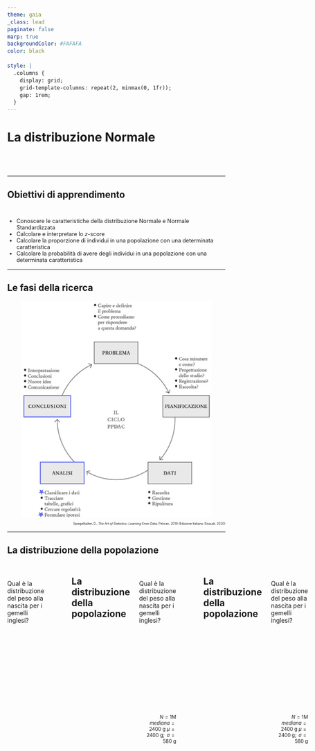 ```yaml
---
theme: gaia
_class: lead
paginate: false
marp: true
backgroundColor: #FAFAFA
color: black

style: |
  .columns {
    display: grid;
    grid-template-columns: repeat(2, minmax(0, 1fr));
    gap: 1rem;
  }
---
```


<style>
section {
 font-family:  'Atkinson Hyperlegible', 'Helvetica', 'Arial', sans-serif;
}
</style>

<!-- ### Lezione 6 -->
# La distribuzione Normale
## &nbsp;

---
## Obiettivi di apprendimento

<span style="display:block; height:10px;"></span>

<div style="font-size: 90%">

- Conoscere le caratteristiche della distribuzione Normale e Normale Standardizzata
- Calcolare e interpretare lo $z$-score
- Calcolare la proporzione di individui in una popolazione con una determinata caratteristica
- Calcolare la probabilit&agrave; di avere degli individui in una popolazione con una determinata caratteristica

</div>

---
## Le fasi della ricerca

<!-- <span style="display:block; height:2px;"></span> -->

<center>
<img src="./img/normal/PPDAC.png" img height="500px" border="0px"/>
</center>

<div style="font-size: 50%" align="right">

Spiegelhalter, D., *The Art of Statistics: Learning From Data*, Pelican, 2019 (Edizione Italiana: Einaudi, 2020)

</div>




<!-- We see that the measures used to summarize data sets in Chapter 2 can be applied as descriptions of a population too – the difference is that terms such as mean and standard deviation are known as statistics when describing a set of data, and parameters when describing a population. -->

---
## La distribuzione della popolazione

<div class="columns">
<div>

<span style="display:block; height:10px;"></span>

Qual &egrave; la distribuzione del peso alla nascita per i gemelli inglesi?

</div>
<div>
<span style="display:block; height:30px;"></span>

</div>

<!-- We have already discussed the concept of a data distribution – the pattern the data makes, sometimes known as the empirical or sample distribution. Next we must tackle the concept of a population distribution – the pattern in the whole group of interest.

Supponiamo di voler sapere qual e' il peso alla nascita dei gemelli, mono e di zigoti inglesi. 
 -->

---
## La distribuzione della popolazione

<div class="columns">
<div>

<span style="display:block; height:10px;"></span>

Qual &egrave; la distribuzione del peso alla nascita per i gemelli inglesi?

<span style="display:block; height:180px;"></span>

<div style="font-size: 80%" align="right">

$N=1 \text{M}$
$mediana = 2400\text{ g}$
$\mu = 2400\text{ g}; \text{ } \sigma = 580\text{ g}$

</div>

</div>
<div>


<center>
<img src="./img/normal/Twin_BW_hist.png" img height="550px" border="0px"/>
</center>

</div>

<!-- The population distribution is the pattern made by the birth weights of all these babies, which we can obtain from TwinsUK data on the weights for 1M twins born in the UK from 1917 to 1998 to non-Hispanic white women – although this is not the entire set of twin births, it is such a large sample that we can take it as the population. (sono dati simulati a partire da dati reali) -->

---
## La distribuzione della popolazione

<div class="columns">
<div>

<span style="display:block; height:10px;"></span>

Qual &egrave; la distribuzione del peso alla nascita per i gemelli inglesi?

<span style="display:block; height:180px;"></span>

<div style="font-size: 80%" align="right">

$N=1 \text{M}$
$mediana = 2400\text{ g}$
$\mu = 2400\text{ g}; \text{ } \sigma = 580\text{ g}$

</div>

</div>
<div>


<center>
<img src="./img/normal/Twin_BW_hist_normale.png" img height="550px" border="0px"/>
</center>

</div>

<!-- The shape of this distribution is important. Measurements such as weight, income, height, and so on can, at least in principle, be as fine-grained as desired, and so can be considered ‘continuous’ quantities whose population distributions are smooth. The classic example is the ‘bell-shaped curve’, or normal distribution, first explored in detail by Carl Friedrich Gauss.

Theory shows that the normal distribution can be expected to occur for phenomena that are driven by large numbers of small influences, for example a complex physical trait that is not influenced by just a few genes. 

Figure shows a normal curve with the same mean and standard deviation as the recorded weights. The smooth normal curve and the histogram are gratifyingly close, and other complex traits such as height and cognitive skills also have approximately normal population distributions. 
-->

---
## La distribuzione Normale

<div class="columns">
<div>

<span style="display:block; height:40px;"></span>

- $\mathcal{N} = (\mu, \sigma^2)$
- $\text{moda} \equiv \text{media} \equiv \text{mediana}$
- Simmetrica

</div>
<div>



<center>
<img src="./img/normal/Twin_BW_normale.png" img height="550px" border="0px"/>
</center>

</div>

<!-- The normal distribution is characterized by its mean, or expectation, and its standard deviation.

It is an impressive achievement to be able to summarize over a million births by just these two quantities. 
 -->

---
## La distribuzione Normale

<div class="columns">
<div>

<span style="display:block; height:40px;"></span>

- Area sottesa alla curva $= 1$
- proporzione $\equiv$ probabilit&agrave;

<span style="display:block; height:120px;"></span>

<div style="font-size: 80%" align="right">

$\text{neonati di peso molto basso se} < 1500 \text{ g}$
$\text{ neonati di peso molto basso} = 6\%$
$\mathcal{P}(\text{neonati di peso molto basso}) = 0.06$


</div>

</div>
<div>

<center>
<img src="./img/normal/Twin_BW_normale_area.png" img height="550px" border="0px"/>
</center>

</div>

<!-- il fatto che l'area e' 1 dipende dal fatto che la normale sia una distribuzione di probabilita'

For medical rather than statistical reasons, babies below 1,500 g ‘very low birth weight’. Figure 3.2(d) shows that we would expect 6% of babies in this group to be very low birth weight – in fact the actual number is ~74K (0.7%), in close agreement with the prediction from the normal curve. 

 -->

---
### Esercizio #1

<div class="columns">
<div>

<span style="display:block; height:10px;"></span>

<div style="font-size: 85%">

:question: &nbsp;&nbsp;&nbsp; Qual &egrave; la curva con la media
&nbsp;&nbsp;&nbsp;&nbsp;&nbsp;&nbsp;&nbsp;&nbsp; pi&ugrave; grande?

&nbsp;&nbsp;&nbsp;&nbsp;&nbsp;&nbsp;&nbsp;&nbsp; a) Verde
&nbsp;&nbsp;&nbsp;&nbsp;&nbsp;&nbsp;&nbsp;&nbsp; b) Blu
&nbsp;&nbsp;&nbsp;&nbsp;&nbsp;&nbsp;&nbsp;&nbsp; c) Gialla
&nbsp;&nbsp;&nbsp;&nbsp;&nbsp;&nbsp;&nbsp;&nbsp; d) Non lo posso sapere
&nbsp;&nbsp;&nbsp;&nbsp;&nbsp;&nbsp;&nbsp;&nbsp; e) Nessuna delle precedenti

</div>

</div>
<div>
<span style="display:block; height:80px;"></span>

<center>
<img src="./img/normal/1200px-Normal_Distribution_PDF.svg_covered.png" img height="350px" border="4px"/>
</center>

</div>
</div>

<span style="display:block; height:1px;"></span>

<style>
  #countdown_exercise_1{
    padding: 10px 20px;
    font-size: 20px;
    color: white;
    background-color: gray;
    border: none;
    border-radius: 5px;
    cursor: pointer;
    float:right;
  }
  #countdown_exercise_1.running {
    background-color: green;
  }
  #countdown_exercise_1.finished {
    background-color: red;
  }
</style>

<button id="countdown_exercise_1"></button>

<script>
<!--
const countdown_exercise_1= document.getElementById("countdown_exercise_1");
const seconds_exercise_1= 60; // seconds_exercise_1
let timeLeft_exercise_1= seconds_exercise_1;
let timerInterval_exercise_1= null;

function formatTime_exercise_1(seconds_exercise_1) {
  const minutes = Math.floor(seconds_exercise_1/ 60);
  const remainingseconds_exercise_1= seconds_exercise_1% 60;
  return `${String(minutes).padStart(2, '0')}:${String(remainingseconds_exercise_1).padStart(2, '0')}`;
}

function updateButton_exercise_1() {
  countdown_exercise_1.textContent = formatTime_exercise_1(timeLeft_exercise_1);
}

function startTimer_exercise_1() {
  if (timerInterval_exercise_1=== null) {
    countdown_exercise_1.classList.add('running');
    countdown_exercise_1.classList.remove('finished');
    timerInterval_exercise_1= setInterval(() => {
      if (timeLeft_exercise_1> 0) {
        timeLeft_exercise_1--;
        updateButton_exercise_1();
      } else {
        clearInterval(timerInterval_exercise_1);
        timerInterval_exercise_1= null;
        countdown_exercise_1.classList.remove('running');
        countdown_exercise_1.classList.add('finished');
        countdown_exercise_1.textContent = "Time's up!";
      }
    }, 1000);
  } else {
    pauseTimer_exercise_1();
  }
}

function pauseTimer_exercise_1() {
  clearInterval(timerInterval_exercise_1);
  timerInterval_exercise_1= null;
  countdown_exercise_1.classList.remove('running');
}

function resetTimer_exercise_1() {
  timeLeft_exercise_1= seconds_exercise_1;
  updateButton_exercise_1();
  countdown_exercise_1.classList.remove('finished');
  countdown_exercise_1.classList.remove('running');
  timerInterval_exercise_1= null;
}

countdown_exercise_1.addEventListener("click", () => {
  if (countdown_exercise_1.classList.contains('finished')) {
    resetTimer_exercise_1();
  } else {
    startTimer_exercise_1();
  }
});

updateButton_exercise_1();
-->
</script>

---
### Esercizio #1 -- Soluzione

<div class="columns">
<div>

<span style="display:block; height:10px;"></span>

<div style="font-size: 85%">

:question: &nbsp;&nbsp;&nbsp; Qual &egrave; la curva con la media
&nbsp;&nbsp;&nbsp;&nbsp;&nbsp;&nbsp;&nbsp;&nbsp; pi&ugrave; grande?

&nbsp;&nbsp;&nbsp;&nbsp;&nbsp;&nbsp;&nbsp;&nbsp; a) Verde
&nbsp;&nbsp;&nbsp;&nbsp;&nbsp;&nbsp;&nbsp;&nbsp; b) Blu
&nbsp;&nbsp;&nbsp;&nbsp;&nbsp;&nbsp;&nbsp;&nbsp; c) Gialla
&nbsp;&nbsp;&nbsp;&nbsp;&nbsp;&nbsp;&nbsp;&nbsp; d) Non lo posso sapere
&nbsp;&nbsp;&nbsp;&nbsp;&nbsp;&nbsp;&nbsp;&nbsp; e) Nessuna delle precedenti &nbsp; :white_check_mark:

</div>

</div>
<div>
<span style="display:block; height:80px;"></span>

<center>
<img src="./img/normal/1200px-Normal_Distribution_PDF.svg_sd_covered.png" img height="350px" border="4px"/>
</center>

</div>

---
### Esercizio #2

<div class="columns">
<div>

<span style="display:block; height:10px;"></span>

<div style="font-size: 85%">

:question: &nbsp;&nbsp;&nbsp; Qual &egrave; la curva con la  
&nbsp;&nbsp;&nbsp;&nbsp;&nbsp;&nbsp;&nbsp;&nbsp; deviazione standard pi&ugrave; grande?

&nbsp;&nbsp;&nbsp;&nbsp;&nbsp;&nbsp;&nbsp;&nbsp; a) Verde
&nbsp;&nbsp;&nbsp;&nbsp;&nbsp;&nbsp;&nbsp;&nbsp; b) Blu
&nbsp;&nbsp;&nbsp;&nbsp;&nbsp;&nbsp;&nbsp;&nbsp; c) Gialla
&nbsp;&nbsp;&nbsp;&nbsp;&nbsp;&nbsp;&nbsp;&nbsp; d) Non lo posso sapere
&nbsp;&nbsp;&nbsp;&nbsp;&nbsp;&nbsp;&nbsp;&nbsp; e) Nessuna delle precedenti

</div>

</div>
<div>
<span style="display:block; height:80px;"></span>

<center>
<img src="./img/normal/1200px-Normal_Distribution_PDF.svg_sd_covered.png" img height="350px" border="4px"/>
</center>

</div>
</div>

<span style="display:block; height:1px;"></span>

<style>
  #countdown_exercise_2{
    padding: 10px 20px;
    font-size: 20px;
    color: white;
    background-color: gray;
    border: none;
    border-radius: 5px;
    cursor: pointer;
    float:right;
  }
  #countdown_exercise_2.running {
    background-color: green;
  }
  #countdown_exercise_2.finished {
    background-color: red;
  }
</style>

<button id="countdown_exercise_2"></button>

<script>
<!--
const countdown_exercise_2= document.getElementById("countdown_exercise_2");
const seconds_exercise_2= 60; // seconds_exercise_2
let timeLeft_exercise_2= seconds_exercise_2;
let timerInterval_exercise_2= null;

function formatTime_exercise_2(seconds_exercise_2) {
  const minutes = Math.floor(seconds_exercise_2/ 60);
  const remainingseconds_exercise_2= seconds_exercise_2% 60;
  return `${String(minutes).padStart(2, '0')}:${String(remainingseconds_exercise_2).padStart(2, '0')}`;
}

function updateButton_exercise_2() {
  countdown_exercise_2.textContent = formatTime_exercise_2(timeLeft_exercise_2);
}

function startTimer_exercise_2() {
  if (timerInterval_exercise_2=== null) {
    countdown_exercise_2.classList.add('running');
    countdown_exercise_2.classList.remove('finished');
    timerInterval_exercise_2= setInterval(() => {
      if (timeLeft_exercise_2> 0) {
        timeLeft_exercise_2--;
        updateButton_exercise_2();
      } else {
        clearInterval(timerInterval_exercise_2);
        timerInterval_exercise_2= null;
        countdown_exercise_2.classList.remove('running');
        countdown_exercise_2.classList.add('finished');
        countdown_exercise_2.textContent = "Time's up!";
      }
    }, 1000);
  } else {
    pauseTimer_exercise_2();
  }
}

function pauseTimer_exercise_2() {
  clearInterval(timerInterval_exercise_2);
  timerInterval_exercise_2= null;
  countdown_exercise_2.classList.remove('running');
}

function resetTimer_exercise_2() {
  timeLeft_exercise_2= seconds_exercise_2;
  updateButton_exercise_2();
  countdown_exercise_2.classList.remove('finished');
  countdown_exercise_2.classList.remove('running');
  timerInterval_exercise_2= null;
}

countdown_exercise_2.addEventListener("click", () => {
  if (countdown_exercise_2.classList.contains('finished')) {
    resetTimer_exercise_2();
  } else {
    startTimer_exercise_2();
  }
});

updateButton_exercise_2();
-->
</script>

---
### Esercizio #2 -- Soluzione

<div class="columns">
<div>

<span style="display:block; height:10px;"></span>

<div style="font-size: 85%">

:question: &nbsp;&nbsp;&nbsp; Qual &egrave; la curva con la  
&nbsp;&nbsp;&nbsp;&nbsp;&nbsp;&nbsp;&nbsp;&nbsp; deviazione standard pi&ugrave; grande?

&nbsp;&nbsp;&nbsp;&nbsp;&nbsp;&nbsp;&nbsp;&nbsp; a) Verde
&nbsp;&nbsp;&nbsp;&nbsp;&nbsp;&nbsp;&nbsp;&nbsp; b) Blu
&nbsp;&nbsp;&nbsp;&nbsp;&nbsp;&nbsp;&nbsp;&nbsp; c) Gialla &nbsp;&nbsp;&nbsp; :white_check_mark:
&nbsp;&nbsp;&nbsp;&nbsp;&nbsp;&nbsp;&nbsp;&nbsp; d) Non lo posso sapere
&nbsp;&nbsp;&nbsp;&nbsp;&nbsp;&nbsp;&nbsp;&nbsp; e) Nessuna delle precedenti

</div>

</div>
<div>
<span style="display:block; height:80px;"></span>

<center>
<img src="./img/normal/1200px-Normal_Distribution_PDF.svg.png" img height="350px" border="4px"/>
</center>

</div>

<!-- A diverse combinazioni di mu/sigma corrispondono diverse (e infinte) distribuzioni normali 
-->



---
## La distribuzione Normale

<div class="columns">
<div>

<span style="display:block; height:0px;"></span>

<div style="font-size: 85%">

- Regola del 3 $\sigma$:
  - 68% dei valori osservati sono a 1 $\sigma$ dalla media
  - 95% sono a 2 $\sigma$
  - 99.7% sono a 3 $\sigma$
  
<span style="display:block; height:0px;"></span>

- Regola empirica:
  - valori $< 2 \sigma$ sono *"comuni"*
  - valori $> 2 \sigma$ sono *"inusuali"*  
  - valori $> 3 \sigma$ sono *"estremi"*  

</div>
</div>
<div>

<span style="display:block; height:10px;"></span>

<center>
<img src="./img/normal/Standard_Normal_Distribution_3sigma.png" img height="420px" border="4px"/>
</center>

</div>

<!-- From the mathematical properties of the normal distribution, we know that roughly 95% of the population will be contained in the interval given by the mean ± two standard deviations, and 99.8% in the central ± three standard deviations. 

68% at 1SD -> valori comuni vs valori inusuali -->

---
## I valori estremi 

<span style="display:block; height:1px;"></span>

<center>
<img src="./img/normal/Boxplot_vs_PDF.svg.png" img height="480px" border="0px"/>
</center>

<!-- Se i dati sono distribuiti normalmente c'e' una corrispondenza tra 1.5IQR dal 1o e 3o quartile e le standard deviation dalla media 
1.5 IQR (fence of the boxplot) -> If the data are normally distributed, the fence will be 2.7 standard deviations from the mean, so cases outside of it will be quite rare (0.4%)
-->

---
### Esercizio #3

<div style="font-size: 90%">

:question: &nbsp;&nbsp;&nbsp; L'altezza della popolazione maschile italiana si distribuisce secondo
&nbsp;&nbsp;&nbsp;&nbsp;&nbsp;&nbsp;&nbsp;&nbsp;   una normale con media 170 cm e deviazione standard 9.5 cm

&nbsp;&nbsp;&nbsp;&nbsp;&nbsp;&nbsp;&nbsp;&nbsp; E' possibile calcolate i seguenti valori? Se s&igrave;, quali sono?

&nbsp;&nbsp;&nbsp;&nbsp;&nbsp;&nbsp;&nbsp;&nbsp; a) La mediana
&nbsp;&nbsp;&nbsp;&nbsp;&nbsp;&nbsp;&nbsp;&nbsp; b) La proporzione di italiani con altezza $>170 \text{ cm}$
&nbsp;&nbsp;&nbsp;&nbsp;&nbsp;&nbsp;&nbsp;&nbsp; c) I "range" di altezze considerabili come "inusuali" o "estremi"
&nbsp;&nbsp;&nbsp;&nbsp;&nbsp;&nbsp;&nbsp;&nbsp; d) L'altezza pi&ugrave; comune
&nbsp;&nbsp;&nbsp;&nbsp;&nbsp;&nbsp;&nbsp;&nbsp; e) L'italiano pi&ugrave; alto di sempre

</div>

<style>
  #countdown_exercise_3{
    padding: 10px 20px;
    font-size: 20px;
    color: white;
    background-color: gray;
    border: none;
    border-radius: 5px;
    cursor: pointer;
    float: right;
  }
  #countdown_exercise_3.running {
    background-color: green;
  }
  #countdown_exercise_3.finished {
    background-color: red;
  }
</style>

<button id="countdown_exercise_3"></button>

<script>
<!--
const countdown_exercise_3= document.getElementById("countdown_exercise_3");
const seconds_exercise_3= 180; // seconds_exercise_3
let timeLeft_exercise_3= seconds_exercise_3;
let timerInterval_exercise_3= null;

function formatTime_exercise_3(seconds_exercise_3) {
  const minutes = Math.floor(seconds_exercise_3/ 60);
  const remainingseconds_exercise_3= seconds_exercise_3% 60;
  return `${String(minutes).padStart(2, '0')}:${String(remainingseconds_exercise_3).padStart(2, '0')}`;
}

function updateButton_exercise_3() {
  countdown_exercise_3.textContent = formatTime_exercise_3(timeLeft_exercise_3);
}

function startTimer_exercise_3() {
  if (timerInterval_exercise_3=== null) {
    countdown_exercise_3.classList.add('running');
    countdown_exercise_3.classList.remove('finished');
    timerInterval_exercise_3= setInterval(() => {
      if (timeLeft_exercise_3> 0) {
        timeLeft_exercise_3--;
        updateButton_exercise_3();
      } else {
        clearInterval(timerInterval_exercise_3);
        timerInterval_exercise_3= null;
        countdown_exercise_3.classList.remove('running');
        countdown_exercise_3.classList.add('finished');
        countdown_exercise_3.textContent = "Time's up!";
      }
    }, 1000);
  } else {
    pauseTimer_exercise_3();
  }
}

function pauseTimer_exercise_3() {
  clearInterval(timerInterval_exercise_3);
  timerInterval_exercise_3= null;
  countdown_exercise_3.classList.remove('running');
}

function resetTimer_exercise_3() {
  timeLeft_exercise_3= seconds_exercise_3;
  updateButton_exercise_3();
  countdown_exercise_3.classList.remove('finished');
  countdown_exercise_3.classList.remove('running');
  timerInterval_exercise_3= null;
}

countdown_exercise_3.addEventListener("click", () => {
  if (countdown_exercise_3.classList.contains('finished')) {
    resetTimer_exercise_3();
  } else {
    startTimer_exercise_3();
  }
});

updateButton_exercise_3();
-->
</script>


---
### Esercizio #3 -- Soluzione

<div style="font-size: 90%">

:question: &nbsp;&nbsp;&nbsp; L'altezza della popolazione maschile italiana si distribuisce secondo
&nbsp;&nbsp;&nbsp;&nbsp;&nbsp;&nbsp;&nbsp;&nbsp;   una normale con media 170 cm e deviazione standard 9.5 cm

&nbsp;&nbsp;&nbsp;&nbsp;&nbsp;&nbsp;&nbsp;&nbsp; E' possibile calcolate i seguenti valori? Se s&igrave;, quali sono?

&nbsp;&nbsp;&nbsp;&nbsp;&nbsp;&nbsp;&nbsp;&nbsp; a) La mediana $\rightarrow$ coincide con la media $= 170 \text{ cm}$
&nbsp;&nbsp;&nbsp;&nbsp;&nbsp;&nbsp;&nbsp;&nbsp; b) La proporzione di italiani con altezza $>170$

</div>

---
### Esercizio #3 -- Soluzione

<div style="font-size: 90%">

:question: &nbsp;&nbsp;&nbsp; L'altezza della popolazione maschile italiana si distribuisce secondo
&nbsp;&nbsp;&nbsp;&nbsp;&nbsp;&nbsp;&nbsp;&nbsp;   una normale con media 170 cm e deviazione standard 9.5 cm

&nbsp;&nbsp;&nbsp;&nbsp;&nbsp;&nbsp;&nbsp;&nbsp; E' possibile calcolate i seguenti valori? Se s&igrave;, quali sono?

&nbsp;&nbsp;&nbsp;&nbsp;&nbsp;&nbsp;&nbsp;&nbsp; a) La mediana $\rightarrow$ 170cm
&nbsp;&nbsp;&nbsp;&nbsp;&nbsp;&nbsp;&nbsp;&nbsp; b) La proporzione di italiani con altezza $>170 \text{ cm}$ $\rightarrow$ sono quelli a 
&nbsp;&nbsp;&nbsp;&nbsp;&nbsp;&nbsp;&nbsp;&nbsp;&nbsp;&nbsp;&nbsp;&nbsp; destra della mediana, la met&agrave; dell'area sottesa dalla curva $= 50\%$
&nbsp;&nbsp;&nbsp;&nbsp;&nbsp;&nbsp;&nbsp;&nbsp; c) I "range" di altezze considerabili come "inusuali" o "estremi"

</div>

---
### Esercizio #3 -- Soluzione

<div style="font-size: 90%">

:question: &nbsp;&nbsp;&nbsp; L'altezza della popolazione maschile italiana si distribuisce secondo
&nbsp;&nbsp;&nbsp;&nbsp;&nbsp;&nbsp;&nbsp;&nbsp;   una normale con media 170 cm e deviazione standard 9.5 cm

&nbsp;&nbsp;&nbsp;&nbsp;&nbsp;&nbsp;&nbsp;&nbsp; E' possibile calcolate i seguenti valori? Se s&igrave;, quali sono?

&nbsp;&nbsp;&nbsp;&nbsp;&nbsp;&nbsp;&nbsp;&nbsp; a) La mediana $\rightarrow$ 170cm
&nbsp;&nbsp;&nbsp;&nbsp;&nbsp;&nbsp;&nbsp;&nbsp; b) La proporzione di italiani con altezza $>170 \text{ cm}$ $\rightarrow 50\%$
&nbsp;&nbsp;&nbsp;&nbsp;&nbsp;&nbsp;&nbsp;&nbsp; c) I "range" di altezze considerabili come "inusuali" o "estremi" $\rightarrow$   
&nbsp;&nbsp;&nbsp;&nbsp;&nbsp;&nbsp;&nbsp;&nbsp;&nbsp;&nbsp;&nbsp;&nbsp; sono quelli $>2$ deviazioni standard dalla media
&nbsp;&nbsp;&nbsp;&nbsp;&nbsp;&nbsp;&nbsp;&nbsp;&nbsp;&nbsp;&nbsp;&nbsp; $= 170 - 9.5 \times 2 = 151 \text{ cm e } 170 + 9.5 \times 2 = 189 \text{ cm}$
&nbsp;&nbsp;&nbsp;&nbsp;&nbsp;&nbsp;&nbsp;&nbsp; d) L'altezza pi&ugrave; comune 

</div>

---
### Esercizio #3 -- Soluzione

<div style="font-size: 90%">

:question: &nbsp;&nbsp;&nbsp; L'altezza della popolazione maschile italiana si distribuisce secondo
&nbsp;&nbsp;&nbsp;&nbsp;&nbsp;&nbsp;&nbsp;&nbsp;   una normale con media 170 cm e deviazione standard 9.5 cm

&nbsp;&nbsp;&nbsp;&nbsp;&nbsp;&nbsp;&nbsp;&nbsp; E' possibile calcolate i seguenti valori? Se s&igrave;, quali sono?

&nbsp;&nbsp;&nbsp;&nbsp;&nbsp;&nbsp;&nbsp;&nbsp; a) La mediana $\rightarrow$ 170cm
&nbsp;&nbsp;&nbsp;&nbsp;&nbsp;&nbsp;&nbsp;&nbsp; b) La proporzione di italiani con altezza $>170 \text{ cm}$ $\rightarrow 50\%$
&nbsp;&nbsp;&nbsp;&nbsp;&nbsp;&nbsp;&nbsp;&nbsp; c) I "range" di altezze considerabili come "inusuali" o "estremi"
&nbsp;&nbsp;&nbsp;&nbsp;&nbsp;&nbsp;&nbsp;&nbsp;&nbsp;&nbsp;&nbsp;&nbsp; $\rightarrow \text{ } <151 \text{ cm e }  >189 \text{ cm}$
&nbsp;&nbsp;&nbsp;&nbsp;&nbsp;&nbsp;&nbsp;&nbsp; d) L'altezza pi&ugrave; comune $\rightarrow$ &egrave; la moda, che coincide con la media
&nbsp;&nbsp;&nbsp;&nbsp;&nbsp;&nbsp;&nbsp;&nbsp;&nbsp;&nbsp;&nbsp;&nbsp; e la mediana $= 170 \text{ cm}$
&nbsp;&nbsp;&nbsp;&nbsp;&nbsp;&nbsp;&nbsp;&nbsp; e) L'italiano pi&ugrave; alto di sempre

</div>

---
### Esercizio #3 -- Soluzione

<div style="font-size: 90%">

:question: &nbsp;&nbsp;&nbsp; L'altezza della popolazione maschile italiana si distribuisce secondo
&nbsp;&nbsp;&nbsp;&nbsp;&nbsp;&nbsp;&nbsp;&nbsp;   una normale con media 170 cm e deviazione standard 9.5 cm

&nbsp;&nbsp;&nbsp;&nbsp;&nbsp;&nbsp;&nbsp;&nbsp; E' possibile calcolate i seguenti valori? Se s&igrave;, quali sono?

&nbsp;&nbsp;&nbsp;&nbsp;&nbsp;&nbsp;&nbsp;&nbsp; a) La mediana $\rightarrow$ 170cm
&nbsp;&nbsp;&nbsp;&nbsp;&nbsp;&nbsp;&nbsp;&nbsp; b) La proporzione di italiani con altezza $>170 \text{ cm}$ $\rightarrow 50\%$
&nbsp;&nbsp;&nbsp;&nbsp;&nbsp;&nbsp;&nbsp;&nbsp; c) I "range" di altezze considerabili come "inusuali" o "estremi"
&nbsp;&nbsp;&nbsp;&nbsp;&nbsp;&nbsp;&nbsp;&nbsp;&nbsp;&nbsp;&nbsp;&nbsp; $\rightarrow \text{ } <151 \text{ cm e }  >189 \text{ cm}$
&nbsp;&nbsp;&nbsp;&nbsp;&nbsp;&nbsp;&nbsp;&nbsp; d) L'altezza pi&ugrave; comune $\rightarrow 170 \text{ cm}$
&nbsp;&nbsp;&nbsp;&nbsp;&nbsp;&nbsp;&nbsp;&nbsp; e) L'italiano pi&ugrave; alto di sempre $\rightarrow$ non si pu&ograve; calcolare

</div>

---
### Esercizio #4

<span style="display:block; height:10px;"></span>

<div class="columns">
<div>

<center>
<img src="./img/sampling/table1_exercise.png" img height="410px" border="4px"/>
</center>


<div style="font-size: 50%" align="right">

Sikich, L. *et al.*, *Intranasal Oxytocin in Children and Adolescents with Autism Spectrum Disorder*, NEJM, 2021

</div>

</div>
<div>

<div style="font-size: 70%">

:question: &nbsp;&nbsp;&nbsp; Indicativamente, in quale range di et&agrave; &egrave; 
&nbsp;&nbsp;&nbsp;&nbsp;&nbsp;&nbsp;&nbsp;&nbsp; compreso il $68\%$ dei pazienti nel   
&nbsp;&nbsp;&nbsp;&nbsp;&nbsp;&nbsp;&nbsp;&nbsp; gruppo di intervento?

&nbsp;&nbsp;&nbsp;&nbsp;&nbsp;&nbsp;&nbsp;&nbsp; a) $3-17$ anni
&nbsp;&nbsp;&nbsp;&nbsp;&nbsp;&nbsp;&nbsp;&nbsp; b) $6.3-14.5$ anni
&nbsp;&nbsp;&nbsp;&nbsp;&nbsp;&nbsp;&nbsp;&nbsp; c) $4.1-16.7$ anni
&nbsp;&nbsp;&nbsp;&nbsp;&nbsp;&nbsp;&nbsp;&nbsp; d) Non &egrave; possibile dirlo 

</div>

<span style="display:block; height:100px;"></span>

<style>
  #countdown_exercise_4{
    padding: 10px 20px;
    font-size: 20px;
    color: white;
    background-color: gray;
    border: none;
    border-radius: 5px;
    cursor: pointer;
    float: right;
  }
  #countdown_exercise_4.running {
    background-color: green;
  }
  #countdown_exercise_4.finished {
    background-color: red;
  }
</style>

<button id="countdown_exercise_4"></button>

<script>
<!--
const countdown_exercise_4= document.getElementById("countdown_exercise_4");
const seconds_exercise_4= 120; // seconds_exercise_4
let timeLeft_exercise_4= seconds_exercise_4;
let timerInterval_exercise_4= null;

function formatTime_exercise_4(seconds_exercise_4) {
  const minutes = Math.floor(seconds_exercise_4/ 60);
  const remainingseconds_exercise_4= seconds_exercise_4% 60;
  return `${String(minutes).padStart(2, '0')}:${String(remainingseconds_exercise_4).padStart(2, '0')}`;
}

function updateButton_exercise_4() {
  countdown_exercise_4.textContent = formatTime_exercise_4(timeLeft_exercise_4);
}

function startTimer_exercise_4() {
  if (timerInterval_exercise_4=== null) {
    countdown_exercise_4.classList.add('running');
    countdown_exercise_4.classList.remove('finished');
    timerInterval_exercise_4= setInterval(() => {
      if (timeLeft_exercise_4> 0) {
        timeLeft_exercise_4--;
        updateButton_exercise_4();
      } else {
        clearInterval(timerInterval_exercise_4);
        timerInterval_exercise_4= null;
        countdown_exercise_4.classList.remove('running');
        countdown_exercise_4.classList.add('finished');
        countdown_exercise_4.textContent = "Time's up!";
      }
    }, 1000);
  } else {
    pauseTimer_exercise_4();
  }
}

function pauseTimer_exercise_4() {
  clearInterval(timerInterval_exercise_4);
  timerInterval_exercise_4= null;
  countdown_exercise_4.classList.remove('running');
}

function resetTimer_exercise_4() {
  timeLeft_exercise_4= seconds_exercise_4;
  updateButton_exercise_4();
  countdown_exercise_4.classList.remove('finished');
  countdown_exercise_4.classList.remove('running');
  timerInterval_exercise_4= null;
}

countdown_exercise_4.addEventListener("click", () => {
  if (countdown_exercise_4.classList.contains('finished')) {
    resetTimer_exercise_4();
  } else {
    startTimer_exercise_4();
  }
});

updateButton_exercise_4();
-->
</script>


</div>
</div>

---
### Esercizio #4 -- Soluzione

<span style="display:block; height:10px;"></span>

<div class="columns">
<div>

<center>
<img src="./img/sampling/table1_exercise.png" img height="410px" border="4px"/>
</center>


<div style="font-size: 50%" align="right">

Sikich, L. *et al.*, *Intranasal Oxytocin in Children and Adolescents with Autism Spectrum Disorder*, NEJM, 2021

</div>

</div>
<div>

<div style="font-size: 70%">

:question: &nbsp;&nbsp;&nbsp; Indicativamente, in quale range di et&agrave; &egrave; 
&nbsp;&nbsp;&nbsp;&nbsp;&nbsp;&nbsp;&nbsp;&nbsp; compreso il $68\%$ dei pazienti nel   
&nbsp;&nbsp;&nbsp;&nbsp;&nbsp;&nbsp;&nbsp;&nbsp; gruppo di intervento?

&nbsp;&nbsp;&nbsp;&nbsp;&nbsp;&nbsp;&nbsp;&nbsp; a) $3-17$ anni
&nbsp;&nbsp;&nbsp;&nbsp;&nbsp;&nbsp;&nbsp;&nbsp; b) $6.3-14.5$ anni &nbsp;&nbsp; :white_check_mark: 
&nbsp;&nbsp;&nbsp;&nbsp;&nbsp;&nbsp;&nbsp;&nbsp; c) $4.1-16.7$ anni
&nbsp;&nbsp;&nbsp;&nbsp;&nbsp;&nbsp;&nbsp;&nbsp; d) Non &egrave; possibile dirlo

</div>

</div>
</div>

---
### Esercizio #5

<span style="display:block; height:1px;"></span>

<div style="font-size: 90%">

:question: &nbsp;&nbsp;&nbsp; Con quale probabilità si potrà trovare nella popolazione
&nbsp;&nbsp;&nbsp;&nbsp;&nbsp;&nbsp;&nbsp;&nbsp; soggetti con valori superiori al terzo quartile?

&nbsp;&nbsp;&nbsp;&nbsp;&nbsp;&nbsp;&nbsp;&nbsp; a) 25%
&nbsp;&nbsp;&nbsp;&nbsp;&nbsp;&nbsp;&nbsp;&nbsp; b) 50%
&nbsp;&nbsp;&nbsp;&nbsp;&nbsp;&nbsp;&nbsp;&nbsp; c) 75%
&nbsp;&nbsp;&nbsp;&nbsp;&nbsp;&nbsp;&nbsp;&nbsp; d) Servono pi&ugrave; informazioni per poter rispondere

</div>

<span style="display:block; height:40px;"></span>

<style>
  #countdown_exercise_5{
    padding: 10px 20px;
    font-size: 20px;
    color: white;
    background-color: gray;
    border: none;
    border-radius: 5px;
    cursor: pointer;
    float:right;
  }
  #countdown_exercise_5.running {
    background-color: green;
  }
  #countdown_exercise_5.finished {
    background-color: red;
  }
</style>

<button id="countdown_exercise_5"></button>

<script>
<!--
const countdown_exercise_5= document.getElementById("countdown_exercise_5");
const seconds_exercise_5= 60; // seconds_exercise_5
let timeLeft_exercise_5= seconds_exercise_5;
let timerInterval_exercise_5= null;

function formatTime_exercise_5(seconds_exercise_5) {
  const minutes = Math.floor(seconds_exercise_5/ 60);
  const remainingseconds_exercise_5= seconds_exercise_5% 60;
  return `${String(minutes).padStart(2, '0')}:${String(remainingseconds_exercise_5).padStart(2, '0')}`;
}

function updateButton_exercise_5() {
  countdown_exercise_5.textContent = formatTime_exercise_5(timeLeft_exercise_5);
}

function startTimer_exercise_5() {
  if (timerInterval_exercise_5=== null) {
    countdown_exercise_5.classList.add('running');
    countdown_exercise_5.classList.remove('finished');
    timerInterval_exercise_5= setInterval(() => {
      if (timeLeft_exercise_5> 0) {
        timeLeft_exercise_5--;
        updateButton_exercise_5();
      } else {
        clearInterval(timerInterval_exercise_5);
        timerInterval_exercise_5= null;
        countdown_exercise_5.classList.remove('running');
        countdown_exercise_5.classList.add('finished');
        countdown_exercise_5.textContent = "Time's up!";
      }
    }, 1000);
  } else {
    pauseTimer_exercise_5();
  }
}

function pauseTimer_exercise_5() {
  clearInterval(timerInterval_exercise_5);
  timerInterval_exercise_5= null;
  countdown_exercise_5.classList.remove('running');
}

function resetTimer_exercise_5() {
  timeLeft_exercise_5= seconds_exercise_5;
  updateButton_exercise_5();
  countdown_exercise_5.classList.remove('finished');
  countdown_exercise_5.classList.remove('running');
  timerInterval_exercise_5= null;
}

countdown_exercise_5.addEventListener("click", () => {
  if (countdown_exercise_5.classList.contains('finished')) {
    resetTimer_exercise_5();
  } else {
    startTimer_exercise_5();
  }
});

updateButton_exercise_5();
-->
</script>


---
### Esercizio #5 -- Soluzione

<span style="display:block; height:50px;"></span>

<center>
<img src="./img/normal/Ex_Q3.png" img height="400px" border="0px"/>
</center>

---
### Esercizio #5 -- Soluzione

<span style="display:block; height:1px;"></span>

<div style="font-size: 90%">

:question: &nbsp;&nbsp;&nbsp; Con quale probabilità si potrà trovare nella popolazione
&nbsp;&nbsp;&nbsp;&nbsp;&nbsp;&nbsp;&nbsp;&nbsp; soggetti con valori superiori al terzo quartile?

&nbsp;&nbsp;&nbsp;&nbsp;&nbsp;&nbsp;&nbsp;&nbsp; a) 25% &nbsp;&nbsp;&nbsp; :white_check_mark:
&nbsp;&nbsp;&nbsp;&nbsp;&nbsp;&nbsp;&nbsp;&nbsp; b) 50% 
&nbsp;&nbsp;&nbsp;&nbsp;&nbsp;&nbsp;&nbsp;&nbsp; c) 75%
&nbsp;&nbsp;&nbsp;&nbsp;&nbsp;&nbsp;&nbsp;&nbsp; d) Servono pi&ugrave; informazioni per poter rispondere

</div>

---
## Caratterizzare una singola osservazione

<span style="display:block; height:0px;"></span>

<div style="font-size: 90%">

Supponiamo di avere presa in cura un neonato (gemello) che pesa 1450g. 

</div>

<span style="display:block; height:50px;"></span>

<div style="font-size: 90%" align="right">

Come si caratterizza rispetto all'intera<br/> popolazione dei neonati (gemelli)?

</div>

---
## Facciamo un passo indietro...

<div style="font-size: 90%">

<img src="./img/normal/Twin_BW_normale_zscore.png" img height="500px" border="0px" align="right"/>

<span style="display:block; height:70px;"></span>

- La media ci dice qual &egrave; il centro di una distribuzione
- La deviazione standard ci dice qual &egrave; la distanza "tipica" dalla media

</div>


---
## Caratterizzare una singola osservazione

<span style="display:block; height:0px;"></span>

<div style="font-size: 90%">

Supponiamo di avere presa in cura un neonato (gemello) che pesa 1450g

- La media ci dice qual &egrave; il centro di una distribuzione

&nbsp;&nbsp;&nbsp;&nbsp;&nbsp;&nbsp;&nbsp;&nbsp; $x = 1450\text{ g} < \mu = 2400\text{ g}$ &nbsp;&nbsp; $\rightarrow$ &nbsp;&nbsp; $x - \mu = 1450\text{ g}-2400\text{ g}=-950\text{ g}$
&nbsp;&nbsp;&nbsp;&nbsp;&nbsp;&nbsp;&nbsp;&nbsp;&nbsp;&nbsp;&nbsp;&nbsp;&nbsp;&nbsp;&nbsp;&nbsp; $\rightarrow$ il neonato pesa meno della media

---
## Caratterizzare una singola osservazione

<span style="display:block; height:0px;"></span>

<div style="font-size: 90%">

Supponiamo di avere presa in cura un neonato (gemello) che pesa 1450g

- La media ci dice qual &egrave; il centro di una distribuzione

&nbsp;&nbsp;&nbsp;&nbsp;&nbsp;&nbsp;&nbsp;&nbsp; $x = 1450\text{ g} < \mu = 2400\text{ g}$ &nbsp;&nbsp; $\rightarrow$ &nbsp;&nbsp; $x - \mu = 1450\text{ g}-2400\text{ g}=-950\text{ g}$
&nbsp;&nbsp;&nbsp;&nbsp;&nbsp;&nbsp;&nbsp;&nbsp;&nbsp;&nbsp;&nbsp;&nbsp;&nbsp;&nbsp;&nbsp;&nbsp; $\rightarrow$ il neonato pesa meno della media

- La deviazione standard ci dice qual &egrave; la distanza "tipica" dalla media

&nbsp;&nbsp;&nbsp;&nbsp;&nbsp;&nbsp;&nbsp;&nbsp; $|x - \mu| = 950\text{ g} > \sigma = 580\text{ g}$ 
&nbsp;&nbsp;&nbsp;&nbsp;&nbsp;&nbsp;&nbsp;&nbsp;&nbsp;&nbsp;&nbsp;&nbsp;&nbsp;&nbsp;&nbsp;&nbsp; $\rightarrow$ il peso &egrave; a una distanza maggiore di quella "tipica" 
&nbsp;&nbsp;&nbsp;&nbsp;&nbsp;&nbsp;&nbsp;&nbsp;&nbsp;&nbsp;&nbsp;&nbsp;&nbsp;&nbsp;&nbsp;&nbsp; 

</div>

---
## Caratterizzare una singola osservazione

<span style="display:block; height:0px;"></span>

<div style="font-size: 90%">

Supponiamo di avere presa in cura un neonato (gemello) che pesa 1450g

- La media ci dice qual &egrave; il centro di una distribuzione

&nbsp;&nbsp;&nbsp;&nbsp;&nbsp;&nbsp;&nbsp;&nbsp; $x = 1450\text{ g} < \mu = 2400\text{ g}$ &nbsp;&nbsp; $\rightarrow$ &nbsp;&nbsp; $x - \mu = 1450\text{ g}-2400\text{ g}=-950\text{ g}$
&nbsp;&nbsp;&nbsp;&nbsp;&nbsp;&nbsp;&nbsp;&nbsp;&nbsp;&nbsp;&nbsp;&nbsp;&nbsp;&nbsp;&nbsp;&nbsp; $\rightarrow$ il neonato pesa meno della media

- La deviazione standard ci dice qual &egrave; la distanza "tipica" dalla media

&nbsp;&nbsp;&nbsp;&nbsp;&nbsp;&nbsp;&nbsp;&nbsp; $|x - \mu| = 950\text{ g} > \sigma = 580\text{ g}$ &nbsp;&nbsp; $\rightarrow$ &nbsp;&nbsp; $\frac{x - \mu}{\sigma} = \frac{-950\text{ g}}{580\text{ g}} = -1.87$
&nbsp;&nbsp;&nbsp;&nbsp;&nbsp;&nbsp;&nbsp;&nbsp;&nbsp;&nbsp;&nbsp;&nbsp;&nbsp;&nbsp;&nbsp;&nbsp; $\rightarrow$ il peso &egrave; a una distanza maggiore di quella "tipica" 
&nbsp;&nbsp;&nbsp;&nbsp;&nbsp;&nbsp;&nbsp;&nbsp;&nbsp;&nbsp;&nbsp;&nbsp;&nbsp;&nbsp;&nbsp;&nbsp; $\rightarrow$ &egrave; un peso (quasi) "inusuale"

</div>

---
## Caratterizzare una singola osservazione

<span style="display:block; height:0px;"></span>

<div style="font-size: 90%">

Supponiamo di avere presa in cura un neonato (gemello) che pesa 1450g

<span style="display:block; height:0px;"></span>

<img src="./img/normal/Twin_BW_normale_zscore_annotated.png" img height="450px" border="0px" align="right"/>

<span style="display:block; height:1px;"></span>


- La media ci dice qual &egrave; il centro di una distribuzione
&nbsp;&nbsp;&nbsp;&nbsp; $\rightarrow$ il neonato pesa meno della media

- La deviazione standard ci dice qual &egrave; la distanza "tipica" dalla media
&nbsp;&nbsp;&nbsp;&nbsp; $\rightarrow$ il peso &egrave; a una distanza "atipica" 
&nbsp;&nbsp;&nbsp;&nbsp; $\rightarrow$ &egrave; un peso (quasi) "inusuale"

</div>

---
## Lo $z$-score

<div style="font-size: 120%">

&nbsp;&nbsp;&nbsp;&nbsp;&nbsp;&nbsp;&nbsp;&nbsp;&nbsp;&nbsp;&nbsp;&nbsp;&nbsp;&nbsp;&nbsp;&nbsp;&nbsp;&nbsp;&nbsp;&nbsp;&nbsp;&nbsp;&nbsp;&nbsp;&nbsp;&nbsp;&nbsp;&nbsp;&nbsp;&nbsp;&nbsp;&nbsp;&nbsp;&nbsp;&nbsp; $z= \frac{x - \mu}{\sigma}$

</div>

<span style="display:block; height:20px;"></span>

<div style="font-size: 90%">

- ci dice se un'osservazione &egrave; maggiore o minore della media della popolazione
- ci dice se la deviazione di un'osservazione dalla media &egrave; grande o piccola rispetto alla deviazione tipica nella popolazione

</div>

---
### Esercizio #6

<div style="font-size: 90%">

:question: &nbsp;&nbsp;&nbsp; Quale delle seguenti $z$-score rappresenta l'osservazione pi&ugrave; atipica?

&nbsp;&nbsp;&nbsp;&nbsp;&nbsp;&nbsp;&nbsp;&nbsp; a) $-3.20$
&nbsp;&nbsp;&nbsp;&nbsp;&nbsp;&nbsp;&nbsp;&nbsp; b) $-0.41$
&nbsp;&nbsp;&nbsp;&nbsp;&nbsp;&nbsp;&nbsp;&nbsp; c) $+1.10$
&nbsp;&nbsp;&nbsp;&nbsp;&nbsp;&nbsp;&nbsp;&nbsp; d) $+2.40$

:question: &nbsp;&nbsp;&nbsp; L'osservazione &egrave; superiore alla media?

&nbsp;&nbsp;&nbsp;&nbsp;&nbsp;&nbsp;&nbsp;&nbsp; e) S&igrave; &nbsp;&nbsp;&nbsp;&nbsp;&nbsp;&nbsp;&nbsp;&nbsp; f) No

</div>

<span style="display:block; height:10px;"></span>

<style>
  #countdown_exercise_6{
    padding: 10px 20px;
    font-size: 20px;
    color: white;
    background-color: gray;
    border: none;
    border-radius: 5px;
    cursor: pointer;
    float: right;
  }
  #countdown_exercise_6.running {
    background-color: green;
  }
  #countdown_exercise_6.finished {
    background-color: red;
  }
</style>

<button id="countdown_exercise_6"></button>

<script>
<!--
const countdown_exercise_6= document.getElementById("countdown_exercise_6");
const seconds_exercise_6= 30; // seconds_exercise_6
let timeLeft_exercise_6= seconds_exercise_6;
let timerInterval_exercise_6= null;

function formatTime_exercise_6(seconds_exercise_6) {
  const minutes = Math.floor(seconds_exercise_6/ 60);
  const remainingseconds_exercise_6= seconds_exercise_6% 60;
  return `${String(minutes).padStart(2, '0')}:${String(remainingseconds_exercise_6).padStart(2, '0')}`;
}

function updateButton_exercise_6() {
  countdown_exercise_6.textContent = formatTime_exercise_6(timeLeft_exercise_6);
}

function startTimer_exercise_6() {
  if (timerInterval_exercise_6=== null) {
    countdown_exercise_6.classList.add('running');
    countdown_exercise_6.classList.remove('finished');
    timerInterval_exercise_6= setInterval(() => {
      if (timeLeft_exercise_6> 0) {
        timeLeft_exercise_6--;
        updateButton_exercise_6();
      } else {
        clearInterval(timerInterval_exercise_6);
        timerInterval_exercise_6= null;
        countdown_exercise_6.classList.remove('running');
        countdown_exercise_6.classList.add('finished');
        countdown_exercise_6.textContent = "Time's up!";
      }
    }, 1000);
  } else {
    pauseTimer_exercise_6();
  }
}

function pauseTimer_exercise_6() {
  clearInterval(timerInterval_exercise_6);
  timerInterval_exercise_6= null;
  countdown_exercise_6.classList.remove('running');
}

function resetTimer_exercise_6() {
  timeLeft_exercise_6= seconds_exercise_6;
  updateButton_exercise_6();
  countdown_exercise_6.classList.remove('finished');
  countdown_exercise_6.classList.remove('running');
  timerInterval_exercise_6= null;
}

countdown_exercise_6.addEventListener("click", () => {
  if (countdown_exercise_6.classList.contains('finished')) {
    resetTimer_exercise_6();
  } else {
    startTimer_exercise_6();
  }
});

updateButton_exercise_6();
-->
</script>

---
### Esercizio #6 -- Soluzione

<div style="font-size: 90%">

:question: &nbsp;&nbsp;&nbsp; Quale delle seguenti $z$-score rappresenta l'osservazione pi&ugrave; atipica?

&nbsp;&nbsp;&nbsp;&nbsp;&nbsp;&nbsp;&nbsp;&nbsp; a) $-3.20$ &nbsp;&nbsp; :white_check_mark:
&nbsp;&nbsp;&nbsp;&nbsp;&nbsp;&nbsp;&nbsp;&nbsp; b) $-0.41$
&nbsp;&nbsp;&nbsp;&nbsp;&nbsp;&nbsp;&nbsp;&nbsp; c) $+1.10$
&nbsp;&nbsp;&nbsp;&nbsp;&nbsp;&nbsp;&nbsp;&nbsp; d) $+2.40$

:question: &nbsp;&nbsp;&nbsp; L'osservazione &egrave; superiore alla media?

&nbsp;&nbsp;&nbsp;&nbsp;&nbsp;&nbsp;&nbsp;&nbsp; e) S&igrave; &nbsp;&nbsp;&nbsp;&nbsp;&nbsp;&nbsp;&nbsp;&nbsp; f) No

</div>

---
### Esercizio #6 -- Soluzione

<div style="font-size: 90%">

:question: &nbsp;&nbsp;&nbsp; Quale delle seguenti $z$-score rappresenta l'osservazione pi&ugrave; atipica?

&nbsp;&nbsp;&nbsp;&nbsp;&nbsp;&nbsp;&nbsp;&nbsp; a) $-3.20$ &nbsp;&nbsp; :white_check_mark:
&nbsp;&nbsp;&nbsp;&nbsp;&nbsp;&nbsp;&nbsp;&nbsp; b) $-0.41$
&nbsp;&nbsp;&nbsp;&nbsp;&nbsp;&nbsp;&nbsp;&nbsp; c) $+1.10$
&nbsp;&nbsp;&nbsp;&nbsp;&nbsp;&nbsp;&nbsp;&nbsp; d) $+2.40$

:question: &nbsp;&nbsp;&nbsp; L'osservazione &egrave; superiore alla media?

&nbsp;&nbsp;&nbsp;&nbsp;&nbsp;&nbsp;&nbsp;&nbsp; e) S&igrave; &nbsp;&nbsp;&nbsp;&nbsp;&nbsp;&nbsp;&nbsp;&nbsp; f) No &nbsp;&nbsp; :white_check_mark:

</div>

---
### Esercizio #7 

<div style="font-size: 65%">

:question: &nbsp;&nbsp;&nbsp; Maria ha subito un trauma cranico a seguito di un incidente e il neurologo che l'ha
&nbsp;&nbsp;&nbsp;&nbsp;&nbsp;&nbsp;&nbsp;&nbsp; presa in cura la sottopone a 3 test. 

&nbsp;&nbsp;&nbsp;&nbsp;&nbsp;&nbsp;&nbsp;&nbsp; $1.$ Maria deve ascoltare delle parole e ripeterle (memory test). Maria ne ricorda
&nbsp;&nbsp;&nbsp;&nbsp;&nbsp;&nbsp;&nbsp;&nbsp;&nbsp;&nbsp;&nbsp;&nbsp;  6, la popolazione generale 7, con una deviazione standard di 1.3 parole

&nbsp;&nbsp;&nbsp;&nbsp;&nbsp;&nbsp;&nbsp;&nbsp;  $2.$ Maria deve identificare degli oggetti da dei disegni (object naming test). Maria ne 
&nbsp;&nbsp;&nbsp;&nbsp;&nbsp;&nbsp;&nbsp;&nbsp;&nbsp;&nbsp;&nbsp;&nbsp; riconosce 7, la popolazione generale 10, con una  deviazione standard di 0.59 oggetti

&nbsp;&nbsp;&nbsp;&nbsp;&nbsp;&nbsp;&nbsp;&nbsp; $3.$ Maria ha un elenco di colori scritti con inchiostri diversi e deve dire di quale
&nbsp;&nbsp;&nbsp;&nbsp;&nbsp;&nbsp;&nbsp;&nbsp;&nbsp;&nbsp;&nbsp;&nbsp;  colore &egrave; ciascun inchiostro il pi&ugrave; velocemente possibile (Stroop test). Maria impiega
&nbsp;&nbsp;&nbsp;&nbsp;&nbsp;&nbsp;&nbsp;&nbsp;&nbsp;&nbsp;&nbsp;&nbsp;  15.7 secondi, la popolazione generale 16.2, con una deviazione  standard di 1.3
&nbsp;&nbsp;&nbsp;&nbsp;&nbsp;&nbsp;&nbsp;&nbsp;&nbsp;&nbsp;&nbsp;&nbsp; secondi

&nbsp;&nbsp;&nbsp;&nbsp;&nbsp;&nbsp;&nbsp;&nbsp; Nelle prossime viste, il neurologo deve concentrarsi sulla memoria, sull'abilita di 
&nbsp;&nbsp;&nbsp;&nbsp;&nbsp;&nbsp;&nbsp;&nbsp; nominare le cose o sull'attenzione di Maria?

</div>

<style>
  #countdown_exercise_7{
    padding: 10px 20px;
    font-size: 20px;
    color: white;
    background-color: gray;
    border: none;
    border-radius: 5px;
    cursor: pointer;
    float: right;
  }
  #countdown_exercise_7.running {
    background-color: green;
  }
  #countdown_exercise_7.finished {
    background-color: red;
  }
</style>


<button id="countdown_exercise_7"></button>

<script>
<!--
const countdown_exercise_7= document.getElementById("countdown_exercise_7");
const seconds_exercise_7= 300; // seconds_exercise_7
let timeLeft_exercise_7= seconds_exercise_7;
let timerInterval_exercise_7= null;

function formatTime_exercise_7(seconds_exercise_7) {
  const minutes = Math.floor(seconds_exercise_7/ 60);
  const remainingseconds_exercise_7= seconds_exercise_7% 60;
  return `${String(minutes).padStart(2, '0')}:${String(remainingseconds_exercise_7).padStart(2, '0')}`;
}

function updateButton_exercise_7() {
  countdown_exercise_7.textContent = formatTime_exercise_7(timeLeft_exercise_7);
}

function startTimer_exercise_7() {
  if (timerInterval_exercise_7=== null) {
    countdown_exercise_7.classList.add('running');
    countdown_exercise_7.classList.remove('finished');
    timerInterval_exercise_7= setInterval(() => {
      if (timeLeft_exercise_7> 0) {
        timeLeft_exercise_7--;
        updateButton_exercise_7();
      } else {
        clearInterval(timerInterval_exercise_7);
        timerInterval_exercise_7= null;
        countdown_exercise_7.classList.remove('running');
        countdown_exercise_7.classList.add('finished');
        countdown_exercise_7.textContent = "Time's up!";
      }
    }, 1000);
  } else {
    pauseTimer_exercise_7();
  }
}

function pauseTimer_exercise_7() {
  clearInterval(timerInterval_exercise_7);
  timerInterval_exercise_7= null;
  countdown_exercise_7.classList.remove('running');
}

function resetTimer_exercise_7() {
  timeLeft_exercise_7= seconds_exercise_7;
  updateButton_exercise_7();
  countdown_exercise_7.classList.remove('finished');
  countdown_exercise_7.classList.remove('running');
  timerInterval_exercise_7= null;
}

countdown_exercise_7.addEventListener("click", () => {
  if (countdown_exercise_7.classList.contains('finished')) {
    resetTimer_exercise_7();
  } else {
    startTimer_exercise_7();
  }
});

updateButton_exercise_7();
-->
</script>

---
### Esercizio #7 -- Soluzione

<div style="font-size: 65%">

:question: &nbsp;&nbsp;&nbsp; Maria ha subito un trauma cranico a seguito di un incidente e il neurologo che l'ha
&nbsp;&nbsp;&nbsp;&nbsp;&nbsp;&nbsp;&nbsp;&nbsp;  presa in cura la sottopone a 3 test. 

&nbsp;&nbsp;&nbsp;&nbsp;&nbsp;&nbsp;&nbsp;&nbsp; $1.$ Memory test. &nbsp;&nbsp; $x = 6$; &nbsp;&nbsp;  $\mu=7$, &nbsp;&nbsp; $\sigma=1.3$
&nbsp;&nbsp;&nbsp;&nbsp;&nbsp;&nbsp;&nbsp;&nbsp;&nbsp;&nbsp;&nbsp;&nbsp;&nbsp;&nbsp;&nbsp; $z = \frac{6-7}{1.3} = -0.77$


&nbsp;&nbsp;&nbsp;&nbsp;&nbsp;&nbsp;&nbsp;&nbsp;  $2.$ Object naming test. &nbsp;&nbsp; $x = 7$; &nbsp;&nbsp;  $\mu=10$, &nbsp;&nbsp; $\sigma=0.59$
&nbsp;&nbsp;&nbsp;&nbsp;&nbsp;&nbsp;&nbsp;&nbsp;&nbsp;&nbsp;&nbsp;&nbsp;&nbsp;&nbsp;&nbsp; $z = \frac{7-10}{0.59} = -5.09$


&nbsp;&nbsp;&nbsp;&nbsp;&nbsp;&nbsp;&nbsp;&nbsp; $3.$ Stroop test. &nbsp;&nbsp; $x = 15.7$; &nbsp;&nbsp;  $\mu=16.2$, &nbsp;&nbsp; $\sigma=1.3$
&nbsp;&nbsp;&nbsp;&nbsp;&nbsp;&nbsp;&nbsp;&nbsp;&nbsp;&nbsp;&nbsp;&nbsp;&nbsp;&nbsp;&nbsp; $z = \frac{15.7-16.2}{1.3} = -0.39$

&nbsp;&nbsp;&nbsp;&nbsp;&nbsp;&nbsp;&nbsp;&nbsp; Nelle prossime viste, il neurologo deve concentrarsi sulla memoria, sull'abilita di 
&nbsp;&nbsp;&nbsp;&nbsp;&nbsp;&nbsp;&nbsp;&nbsp; nominare le cose o sull'attenzione di Maria?



</div>

---
### Esercizio #7 -- Soluzione

<div style="font-size: 65%">

:question: &nbsp;&nbsp;&nbsp; Maria ha subito un trauma cranico a seguito di un incidente e il neurologo che l'ha
&nbsp;&nbsp;&nbsp;&nbsp;&nbsp;&nbsp;&nbsp;&nbsp;  presa in cura la sottopone a 3 test. 

&nbsp;&nbsp;&nbsp;&nbsp;&nbsp;&nbsp;&nbsp;&nbsp; $1.$ Memory test. &nbsp;&nbsp; $x = 6$; &nbsp;&nbsp;  $\mu=7$, &nbsp;&nbsp; $\sigma=1.3$
&nbsp;&nbsp;&nbsp;&nbsp;&nbsp;&nbsp;&nbsp;&nbsp;&nbsp;&nbsp;&nbsp;&nbsp;&nbsp;&nbsp;&nbsp; $z = \frac{6-7}{1.3} = -0.77$


&nbsp;&nbsp;&nbsp;&nbsp;&nbsp;&nbsp;&nbsp;&nbsp;  $2.$ Object naming test. &nbsp;&nbsp; $x = 7$; &nbsp;&nbsp;  $\mu=10$, &nbsp;&nbsp; $\sigma=0.59$
&nbsp;&nbsp;&nbsp;&nbsp;&nbsp;&nbsp;&nbsp;&nbsp;&nbsp;&nbsp;&nbsp;&nbsp;&nbsp;&nbsp;&nbsp; $z = \frac{7-10}{0.59} = -5.09$


&nbsp;&nbsp;&nbsp;&nbsp;&nbsp;&nbsp;&nbsp;&nbsp; $3.$ Stroop test. &nbsp;&nbsp; $x = 15.7$; &nbsp;&nbsp;  $\mu=16.2$, &nbsp;&nbsp; $\sigma=1.3$
&nbsp;&nbsp;&nbsp;&nbsp;&nbsp;&nbsp;&nbsp;&nbsp;&nbsp;&nbsp;&nbsp;&nbsp;&nbsp;&nbsp;&nbsp; $z = \frac{15.7-16.2}{1.3} = -0.39$

&nbsp;&nbsp;&nbsp;&nbsp;&nbsp;&nbsp;&nbsp;&nbsp; Nelle prossime viste, il neurologo deve concentrarsi sulla memoria, sull'abilita di 
&nbsp;&nbsp;&nbsp;&nbsp;&nbsp;&nbsp;&nbsp;&nbsp; nominare le cose o sull'attenzione di Maria?

&nbsp;&nbsp;&nbsp;&nbsp;&nbsp;&nbsp;&nbsp;&nbsp;&nbsp;&nbsp;&nbsp;&nbsp;&nbsp;&nbsp;&nbsp; $\rightarrow$ sull'abilita di nominare le cose

</div>

---
## La standardizzazione

<span style="display:block; height:0px;"></span>

<div style="font-size: 90%">

- $z = \frac{x - \mu}{\sigma}$
- $\mathcal{N} = (\mu, \sigma^2) \rightarrow Z = (0, 1)$

</duv>

<img src="./img/normal/n2z.png" img height="400px" align="right" border="0px"/>



---
## La distribuzione Normale standardizzata

<div class="columns">
<div>

<span style="display:block; height:80px;"></span>

<div style="font-size: 90%">

- $Z = (0, 1)$
- Area sottesa alla curva $= 1$
- proporzione $\equiv$ probabilit&agrave;

</div>

</div>
<div>

<span style="display:block; height:20px;"></span>

<center>
<img src="./img/normal/normal_table_zoom.jpg" img height="420px" border="4px"/>
</center>

</div>
</div>

<!-- 
this is also known as her Z-score, which simply measures how many standard deviations a data-point is from the mean.

E perche la SND ci piace? Perche' esistono delle tavole che ci dicono qual e' l'area sottesa  ad una certa porzione della curva, che corrispondono alla probabilita' di trovare (nel caso di queste tavole) un valore < di quello osservato (area colorata)

Ci sono diverse versioni di queste tabelle, per esempio quella complementare che riporta l'area per la zona bianca (probabilita' di osservare valori piu' estremi) -->

---
## Proporzione $\equiv$ probabilit&agrave;


<div style="font-size: 90%">

<img src="./img/normal/Twin_BW_normale_area.png" img height="500px" border="0px" align="right"/>

<span style="display:block; height:70px;"></span>

- 6% dei gemelli nascono con un peso molto basso 
- La probabilit&agrave; di nascere con un peso molto basso &egrave; 0.06 

<span style="display:block; height:20px;"></span>

<div align="right">
Ma come &egrave; stato calcolato? &nbsp;&nbsp;&nbsp;&nbsp;&nbsp;&nbsp;&nbsp;&nbsp; 
</div>

</div>

---
## Calcoliamo la probabilit&agrave;/proporzione

<span style="display:block; height:0px;"></span>

<div style="font-size: 80%">

&nbsp;&nbsp;&nbsp; Qual &egrave; la probabilit&agrave;, per un gemello, di nascere con un peso molto basso?

&nbsp;&nbsp;&nbsp;&nbsp;&nbsp;&nbsp;&nbsp;&nbsp; $\mathcal{N} = (2400, 580^2)$

<span style="display:block; height:1px;"></span>




</div>

---
## Calcoliamo la probabilit&agrave;/proporzione

<span style="display:block; height:0px;"></span>

<div style="font-size: 80%">

&nbsp;&nbsp;&nbsp; Qual &egrave; la probabilit&agrave;, per un gemello, di nascere con un peso molto basso?

&nbsp;&nbsp;&nbsp;&nbsp;&nbsp;&nbsp;&nbsp;&nbsp; $\mathcal{N} = (2400, 580^2)$



&nbsp;&nbsp;&nbsp;&nbsp;&nbsp;&nbsp;&nbsp;&nbsp; 1. Calcoliamo lo $z$-score
&nbsp;&nbsp;&nbsp;&nbsp;&nbsp;&nbsp;&nbsp;&nbsp;&nbsp;&nbsp;&nbsp; $z = \frac{x - \mu}{\sigma} = \frac{1500-2400}{580} = \frac{-900}{580} = -1.55$

</div>

---
## Calcoliamo la probabilit&agrave;/proporzione

<span style="display:block; height:0px;"></span>

<div style="font-size: 80%">

&nbsp;&nbsp;&nbsp; Qual &egrave; la probabilit&agrave;, per un gemello, di nascere con un peso molto basso?

&nbsp;&nbsp;&nbsp;&nbsp;&nbsp;&nbsp;&nbsp;&nbsp; $\mathcal{N} = (2400, 580^2)$

<img src="./img/normal/Twin_BW_normale_area_z.png" img height="400px" align=right border="0px"/>

&nbsp;&nbsp;&nbsp;&nbsp;&nbsp;&nbsp;&nbsp;&nbsp; 1. Calcoliamo lo $z$-score
&nbsp;&nbsp;&nbsp;&nbsp;&nbsp;&nbsp;&nbsp;&nbsp;&nbsp;&nbsp;&nbsp; $z = \frac{x - \mu}{\sigma} = \frac{1500-2400}{580} = \frac{-900}{580} = -1.55$

&nbsp;&nbsp;&nbsp;&nbsp;&nbsp;&nbsp;&nbsp;&nbsp; 2. Identifichiamo l'area

</div>

---
## Calcoliamo la probabilit&agrave;/proporzione

<span style="display:block; height:0px;"></span>

<div style="font-size: 80%">

&nbsp;&nbsp;&nbsp; Qual &egrave; la probabilit&agrave;, per un gemello, di nascere con un peso molto basso?

&nbsp;&nbsp;&nbsp;&nbsp;&nbsp;&nbsp;&nbsp;&nbsp; $\mathcal{N} = (2400, 580^2)$

<img src="./img/normal/normal_table_zoom.jpg" img height="350px" align=right border="4px"/>

&nbsp;&nbsp;&nbsp;&nbsp;&nbsp;&nbsp;&nbsp;&nbsp; 1. Calcoliamo lo $z$-score
&nbsp;&nbsp;&nbsp;&nbsp;&nbsp;&nbsp;&nbsp;&nbsp;&nbsp;&nbsp;&nbsp; $z = \frac{x - \mu}{\sigma} = \frac{1500-2400}{580} = \frac{-900}{580} = -1.55$

&nbsp;&nbsp;&nbsp;&nbsp;&nbsp;&nbsp;&nbsp;&nbsp; 2. Identifichiamo l'area

&nbsp;&nbsp;&nbsp;&nbsp;&nbsp;&nbsp;&nbsp;&nbsp; 3. Cerchiamo lo $z$-score sulle tavole e 
&nbsp;&nbsp;&nbsp;&nbsp;&nbsp;&nbsp;&nbsp;&nbsp;&nbsp;&nbsp;&nbsp;&nbsp; ragioniamo sull'area identificata

</div>

---
## Calcoliamo la probabilit&agrave;/proporzione

<span style="display:block; height:0px;"></span>

<div style="font-size: 80%">

&nbsp;&nbsp;&nbsp; Qual &egrave; la probabilit&agrave;, per un gemello, di nascere con un peso molto basso?

&nbsp;&nbsp;&nbsp;&nbsp;&nbsp;&nbsp;&nbsp;&nbsp; $\mathcal{N} = (2400, 580^2)$

<img src="./img/introduction/panic.gif" img height="350px" align=right border="4px"/>

&nbsp;&nbsp;&nbsp;&nbsp;&nbsp;&nbsp;&nbsp;&nbsp; 1. Calcoliamo lo $z$-score
&nbsp;&nbsp;&nbsp;&nbsp;&nbsp;&nbsp;&nbsp;&nbsp;&nbsp;&nbsp;&nbsp; $z = \frac{x - \mu}{\sigma} = \frac{1500-2400}{580} = \frac{-900}{580} = -1.55$

&nbsp;&nbsp;&nbsp;&nbsp;&nbsp;&nbsp;&nbsp;&nbsp; 2. Identifichiamo l'area

&nbsp;&nbsp;&nbsp;&nbsp;&nbsp;&nbsp;&nbsp;&nbsp; 3. Cerchiamo lo $z$-score sulle tavole e 
&nbsp;&nbsp;&nbsp;&nbsp;&nbsp;&nbsp;&nbsp;&nbsp;&nbsp;&nbsp;&nbsp;&nbsp; ragioniamo sull'area identificata
&nbsp;&nbsp;&nbsp;&nbsp;&nbsp;&nbsp;&nbsp;&nbsp;&nbsp;&nbsp;&nbsp;&nbsp;&nbsp; $\rightarrow$ non ci sono $z$-score negativi

</div>

---
## Ragioniamo sulle aree...

---
## Ragioniamo sulle aree...

<div class="columns">
<div>

<span style="display:block; height:1px;"></span>

<center>
<img src="./img/normal/Twin_BW_normale_area_z.png" img height="450px" border="0px"/>
</center>

</div>
<div>

<span style="display:block; height:1px;"></span>

<center>
<img src="./img/normal/Twin_BW_normale_area_z_simmetrica.png" img height="450px" border="0px"/>
</center>

</div>
</div>

---
## Ragioniamo sulle aree...

<div class="columns">
<div>

<span style="display:block; height:1px;"></span>



</div>
<div>

<span style="display:block; height:1px;"></span>

<center>
<img src="./img/normal/Twin_BW_normale_area_z_1-alpha.png" img height="450px" border="0px"/>
</center>


</div>
</div>


---
## Calcoliamo la probabilit&agrave;/proporzione

<span style="display:block; height:0px;"></span>

<div style="font-size: 80%">

&nbsp;&nbsp;&nbsp; Qual &egrave; la probabilit&agrave;, per un gemello, di nascere con un peso molto basso?

&nbsp;&nbsp;&nbsp;&nbsp;&nbsp;&nbsp;&nbsp;&nbsp; $\mathcal{N} = (2400, 580^2)$

<img src="./img/normal/normal_table_zoom_example.jpg" img height="350px" align=right border="4px"/>

&nbsp;&nbsp;&nbsp;&nbsp;&nbsp;&nbsp;&nbsp;&nbsp; 1. Calcoliamo lo $z$-score
&nbsp;&nbsp;&nbsp;&nbsp;&nbsp;&nbsp;&nbsp;&nbsp;&nbsp;&nbsp;&nbsp; $z = \frac{x - \mu}{\sigma} = \frac{1500-2400}{580} = \frac{-900}{580} = -1.55$

&nbsp;&nbsp;&nbsp;&nbsp;&nbsp;&nbsp;&nbsp;&nbsp; 2. Identifichiamo l'area


&nbsp;&nbsp;&nbsp;&nbsp;&nbsp;&nbsp;&nbsp;&nbsp; 3. Cerchiamo lo $z$-score sulle tavole e 
&nbsp;&nbsp;&nbsp;&nbsp;&nbsp;&nbsp;&nbsp;&nbsp;&nbsp;&nbsp;&nbsp;&nbsp; ragioniamo sull'area identificata

&nbsp;&nbsp;&nbsp;&nbsp;&nbsp;&nbsp;&nbsp;&nbsp;&nbsp;&nbsp;&nbsp; $\mathcal{P} = 1 - 0.9394 = 0.0606 \rightarrow 6.06\%$

<!-- Fare vedere che la curva e' simmetrica quindi possiamo usare 1.56 per conoscere l'area -->


---
### Esercizio #8

<div style="font-size: 80%" >

:question: &nbsp;&nbsp;&nbsp; Non sapendo che il bambino ha un gemello, il pediatra dice alla madre che un
&nbsp;&nbsp;&nbsp;&nbsp;&nbsp;&nbsp;&nbsp;&nbsp; peso alla nascita inferiore ai $2500$g &egrave; inusuale. La madre deve preoccuparsi?
&nbsp;&nbsp;&nbsp;&nbsp;&nbsp;&nbsp;&nbsp;&nbsp;

<img src="./img/normal/normal_table_zoom.jpg" img height="380px" border="4px" align="right"/>

&nbsp;&nbsp;&nbsp;&nbsp;&nbsp;&nbsp;&nbsp;&nbsp; $\mathcal{N} = (2400, 580^2)$

</div>

<span style="display:block; height:200px;"></span>


<style>
  #countdown_exercise_8{
    padding: 10px 20px;
    font-size: 20px;
    color: white;
    background-color: gray;
    border: none;
    border-radius: 5px;
    cursor: pointer;
    float:left;
  }
  #countdown_exercise_8.running {
    background-color: green;
  }
  #countdown_exercise_8.finished {
    background-color: red;
  }
</style>

&nbsp;&nbsp;&nbsp;&nbsp;&nbsp;&nbsp;&nbsp;&nbsp; <button id="countdown_exercise_8"></button> 

<script>
<!--
const countdown_exercise_8= document.getElementById("countdown_exercise_8");
const seconds_exercise_8= 300; // seconds_exercise_8
let timeLeft_exercise_8= seconds_exercise_8;
let timerInterval_exercise_8= null;

function formatTime_exercise_8(seconds_exercise_8) {
  const minutes = Math.floor(seconds_exercise_8/ 60);
  const remainingseconds_exercise_8= seconds_exercise_8% 60;
  return `${String(minutes).padStart(2, '0')}:${String(remainingseconds_exercise_8).padStart(2, '0')}`;
}

function updateButton_exercise_8() {
  countdown_exercise_8.textContent = formatTime_exercise_8(timeLeft_exercise_8);
}

function startTimer_exercise_8() {
  if (timerInterval_exercise_8=== null) {
    countdown_exercise_8.classList.add('running');
    countdown_exercise_8.classList.remove('finished');
    timerInterval_exercise_8= setInterval(() => {
      if (timeLeft_exercise_8> 0) {
        timeLeft_exercise_8--;
        updateButton_exercise_8();
      } else {
        clearInterval(timerInterval_exercise_8);
        timerInterval_exercise_8= null;
        countdown_exercise_8.classList.remove('running');
        countdown_exercise_8.classList.add('finished');
        countdown_exercise_8.textContent = "Time's up!";
      }
    }, 1000);
  } else {
    pauseTimer_exercise_8();
  }
}

function pauseTimer_exercise_8() {
  clearInterval(timerInterval_exercise_8);
  timerInterval_exercise_8= null;
  countdown_exercise_8.classList.remove('running');
}

function resetTimer_exercise_8() {
  timeLeft_exercise_8= seconds_exercise_8;
  updateButton_exercise_8();
  countdown_exercise_8.classList.remove('finished');
  countdown_exercise_8.classList.remove('running');
  timerInterval_exercise_8= null;
}

countdown_exercise_8.addEventListener("click", () => {
  if (countdown_exercise_8.classList.contains('finished')) {
    resetTimer_exercise_8();
  } else {
    startTimer_exercise_8();
  }
});

updateButton_exercise_8();
-->
</script>


</div>
<div>

<span style="display:block; height:10px;"></span>



</div>
</div>

<!-- For medical rather than statistical reasons, babies below 2,500 g are considered ‘low birth weight’, and those below 1,500 g ‘very low birth weight’.  -->

---
### Esercizio #8 -- Soluzione

<div style="font-size: 80%" >

:question: &nbsp;&nbsp;&nbsp; Non sapendo che il bambino ha un gemello, il pediatra dice alla madre che un
&nbsp;&nbsp;&nbsp;&nbsp;&nbsp;&nbsp;&nbsp;&nbsp; peso alla nascita inferiore ai $2500$g &egrave; inusuale. La madre deve preoccuparsi?
&nbsp;&nbsp;&nbsp;&nbsp;&nbsp;&nbsp;&nbsp;&nbsp;

<img src="./img/normal/normal_table_zoom.jpg" img height="380px" border="4px" align="right"/>

&nbsp;&nbsp;&nbsp;&nbsp;&nbsp;&nbsp;&nbsp;&nbsp; $\mathcal{N} = (2400, 580^2)$

&nbsp;&nbsp;&nbsp;&nbsp;&nbsp;&nbsp;&nbsp;&nbsp; 1. Calcoliamo lo $z$-score

&nbsp;&nbsp;&nbsp;&nbsp;&nbsp;&nbsp;&nbsp;&nbsp;&nbsp; $z = \frac{x - \mu}{\sigma} = \frac{2500-2400}{580} = \frac{100}{580} = 0.17$
 
</div>

---
### Esercizio #8 -- Soluzione

<div style="font-size: 80%" >

:question: &nbsp;&nbsp;&nbsp; Non sapendo che il bambino ha un gemello, il pediatra dice alla madre che un
&nbsp;&nbsp;&nbsp;&nbsp;&nbsp;&nbsp;&nbsp;&nbsp; peso alla nascita inferiore ai $2500$g &egrave; inusuale. La madre deve preoccuparsi?
&nbsp;&nbsp;&nbsp;&nbsp;&nbsp;&nbsp;&nbsp;&nbsp;

<img src="./img/normal/Twin_BW_normale_area_z_ex.png" img height="430px" border="0px" align="right"/>


&nbsp;&nbsp;&nbsp;&nbsp;&nbsp;&nbsp;&nbsp;&nbsp; 1. Calcoliamo lo $z$-score

&nbsp;&nbsp;&nbsp;&nbsp;&nbsp;&nbsp;&nbsp;&nbsp;&nbsp; $z = \frac{x - \mu}{\sigma} = \frac{2500-2400}{580} = \frac{100}{580} = 0.17$
 
&nbsp;&nbsp;&nbsp;&nbsp;&nbsp;&nbsp;&nbsp;&nbsp; 2. Identifichiamo l'area

</div>

---
### Esercizio #8 -- Soluzione

<div style="font-size: 80%" >

:question: &nbsp;&nbsp;&nbsp; Non sapendo che il bambino ha un gemello, il pediatra dice alla madre che un
&nbsp;&nbsp;&nbsp;&nbsp;&nbsp;&nbsp;&nbsp;&nbsp; peso alla nascita inferiore ai $2500$g &egrave; inusuale. La madre deve preoccuparsi?
&nbsp;&nbsp;&nbsp;&nbsp;&nbsp;&nbsp;&nbsp;&nbsp;

<img src="./img/normal/normal_table_zoom_example_ex.jpg" img height="380px" border="4px" align="right"/>


&nbsp;&nbsp;&nbsp;&nbsp;&nbsp;&nbsp;&nbsp;&nbsp; 1. Calcoliamo lo $z$-score

&nbsp;&nbsp;&nbsp;&nbsp;&nbsp;&nbsp;&nbsp;&nbsp;&nbsp; $z = \frac{x - \mu}{\sigma} = \frac{2500-2400}{580} = \frac{100}{580} = 0.17$
 
&nbsp;&nbsp;&nbsp;&nbsp;&nbsp;&nbsp;&nbsp;&nbsp; 2. Identifichiamo l'area

&nbsp;&nbsp;&nbsp;&nbsp;&nbsp;&nbsp;&nbsp;&nbsp; 3. Cerchiamo lo $z$-score sulle tavole e 
&nbsp;&nbsp;&nbsp;&nbsp;&nbsp;&nbsp;&nbsp;&nbsp;&nbsp;&nbsp;&nbsp;&nbsp; ragioniamo sull'area identificata

&nbsp;&nbsp;&nbsp;&nbsp;&nbsp;&nbsp;&nbsp;&nbsp;&nbsp;&nbsp;&nbsp; $\mathcal{P} =  0.5675 \approx 0.57 \rightarrow 57\%$

</div>

---
## Percentili

<span style="display:block; height:1px;"></span>

<center>
<img src="./img/descriptive/percentile.png" img height="350px" border="0px"/>
</center>

<!-- Mentre la mediana divide i dati in due meta' esatte, molto usati sono anche i quartili, che dividono i dati in 4 parti uguali -->

<span style="display:block; height:10px;"></span>

<div style="font-size: 90%" align="right">

&nbsp;&nbsp;&nbsp;&nbsp;&nbsp;&nbsp;&nbsp;&nbsp;&nbsp;&nbsp;&nbsp; $\mathcal{P} = 0.57$ ci dice che il nostro bambino &egrave; nel 57$^o$ percentile

</div>

---
### Cosa abbiamo imparato in questa lezione?

<span style="display:block; height:0px;"></span>

<div style="font-size: 80%">

- Diversi fenomeni naturali sono normalmente distribuiti
- La distribuzione Normale &egrave; definita dalla media e dalla deviazione standard e corrisponde a una distribuzione di probabilit&agrave;
- La distribuzione (Normale) di una popolazione ci fornisce la probabilit&agrave; di estrarre un individuo da quella popolazione, ma anche la sua frequenza 
- Se i dati sono normalmente distribuiti, il 68% della popolazione si trova a 1 $\sigma$ dalla media, il 95% a 2 $\sigma$ e il 99.7% a 3 $\sigma$
- Lo $z$-score ci permette di "posizionare" un'osservazione rispetto alla popolazione e di confrontare pi&ugrave; distribuzioni (anche molto diverse)

</div>
